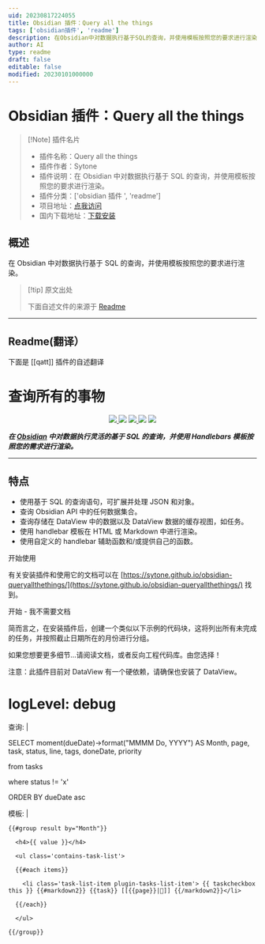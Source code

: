 ```yaml
---
uid: 20230817224055
title: Obsidian 插件：Query all the things
tags: ['obsidian插件', 'readme']
description: 在Obsidian中对数据执行基于SQL的查询，并使用模板按照您的要求进行渲染。
author: AI
type: readme
draft: false
editable: false
modified: 20230101000000
---
```


# Obsidian 插件：Query all the things

> [!Note] 插件名片
> - 插件名称：Query all the things
> - 插件作者：Sytone
> - 插件说明：在 Obsidian 中对数据执行基于 SQL 的查询，并使用模板按照您的要求进行渲染。
> - 插件分类：['obsidian 插件 ', 'readme']
> - 项目地址：[点我访问](https://github.com/sytone/obsidian-queryallthethings)
> - 国内下载地址：[下载安装](https://pkmer.cn/products/plugin/pluginMarket/?qatt)

## 概述

在 Obsidian 中对数据执行基于 SQL 的查询，并使用模板按照您的要求进行渲染。

> [!tip] 原文出处
>
>下面自述文件的来源于 [Readme](https://ghproxy.net/https://raw.githubusercontent.com/sytone/obsidian-queryallthethings/main/README.md)

---

## Readme(翻译）

下面是 [[qatt]] 插件的自述翻译

# 查询所有的事物

<p align="center">
    <a href="https://github.com/sytone/obsidian-queryallthethings/releases/latest">
  <img src="https://img.shields.io/github/manifest-json/v/sytone/obsidian-queryallthethings?color=blue">
 </a>
    <img src="https://img.shields.io/github/release-date/sytone/obsidian-queryallthethings">
 <a href="https://github.com/sytone/obsidian-queryallthethings/blob/main/LICENSE">
  <img src="https://img.shields.io/github/license/sytone/obsidian-queryallthethings">
 </a>
 <img src="https://img.shields.io/github/downloads/sytone/obsidian-queryallthethings/total">
 <a href="https://github.com/sytone/obsidian-queryallthethings/issues">
  <img src="https://img.shields.io/github/issues/sytone/obsidian-queryallthethings">
 </a>
</p>

***在 [Obsidian](https://obsidian.md) 中对数据执行灵活的基于 SQL 的查询，并使用 Handlebars 模板按照您的需求进行渲染。***

---

## 特点

- 使用基于 SQL 的查询语句，可扩展并处理 JSON 和对象。
- 查询 Obsidian API 中的任何数据集合。
- 查询存储在 DataView 中的数据以及 DataView 数据的缓存视图，如任务。
- 使用 handlebar 模板在 HTML 或 Markdown 中进行渲染。
- 使用自定义的 handlebar 辅助函数和/或提供自己的函数。

开始使用

有关安装插件和使用它的文档可以在 [https://sytone.github.io/obsidian-queryallthethings/](https://sytone.github.io/obsidian-queryallthethings/) 找到。

开始 - 我不需要文档

简而言之，在安装插件后，创建一个类似以下示例的代码块，这将列出所有未完成的任务，并按照截止日期所在的月份进行分组。

如果您想要更多细节...请阅读文档，或者反向工程代码库。由您选择！

注意：此插件目前对 DataView 有一个硬依赖，请确保也安装了 DataView。

# logLevel: debug

查询: |

  SELECT moment(dueDate)->format("MMMM Do, YYYY") AS Month, page, task, status, line, tags, doneDate, priority

  from tasks

  where status != 'x'

  ORDER BY dueDate asc

模板: |

    {{#group result by="Month"}}

      <h4>{{ value }}</h4>

      <ul class='contains-task-list'>

      {{#each items}}

        <li class='task-list-item plugin-tasks-list-item'> {{ taskcheckbox this }} {{#markdown2}} {{task}} [[{{page}}|📝]] {{/markdown2}}</li>

      {{/each}}

      </ul>

    {{/group}}

```
````